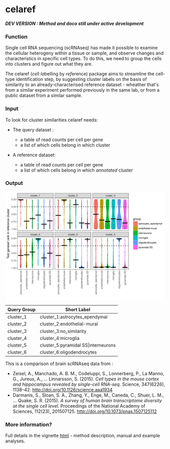 # celaref


__***DEV VERSION : Method and doco still under active development***__


### Function  

Single cell RNA sequencing (scRNAseq) has made it possible to examine the 
cellular heterogeny within a tissue or sample, and observe changes and 
characteristics in specific cell types. To do this, we need to group the cells
into clusters and figure out what they are.

The celaref (*ce*ll *la*belling by *ref*erence) package aims to streamline the cell-type identification step, by 
suggesting cluster labels on the basis of similarity to an already-characterised
reference dataset - wheather that's from a similar experiment performed 
previously in the same lab, or from a public dataset from a similar sample. 

### Input

To look for cluster similarities celaref needs:

* The query dataset :
    - a table of read counts per cell per gene
    - a list of which cells belong in which cluster
   
* A reference dataset:
    - a table of read counts per cell per gene
    - a list of which cells belong in which *annotated* cluster
   
### Output



![](vignettes/images/violin_plot_example.png) 

Query Group   | Short Label
--------------|-----------       
cluster_1     | cluster_1:astrocytes_ependymal
cluster_2     | cluster_2:endothelial-mural
cluster_3     | cluster_3:no_similarity
cluster_4     | cluster_4:microglia
cluster_5     | cluster_5:pyramidal SS\|interneurons
cluster_6     | cluster_6:oligodendrocytes


This is a comparison of brain scRNAseq data from :

 * Zeisel, A., Manchado, A. B. M., Codeluppi, S., Lonnerberg, P., La Manno, G., Jureus, A., … Linnarsson, S. (2015). *Cell types in the mouse cortex and hippocampus revealed by single-cell RNA-seq.* Science, 347(6226), 1138–42. http://doi.org/10.1126/science.aaa1934
 * Darmanis, S., Sloan, S. A., Zhang, Y., Enge, M., Caneda, C., Shuer, L. M., … Quake, S. R. (2015). *A survey of human brain transcriptome diversity at the single cell level.* Proceedings of the National Academy of Sciences, 112(23), 201507125. http://doi.org/10.1073/pnas.1507125112


### More information?

Full details in the vignette [html](https://github.com/MonashBioinformaticsPlatform/celaref/blob/master/vignettes/celaref_doco.html) - method description, manual and example analyses.


